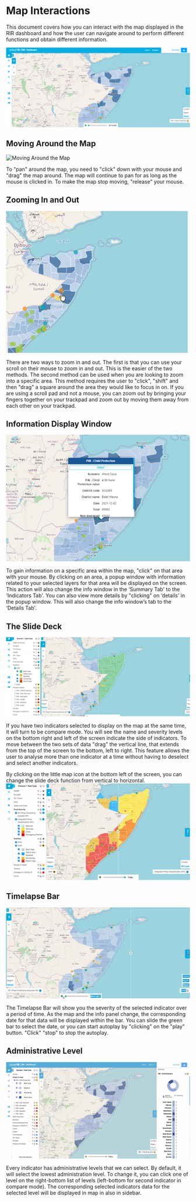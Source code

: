# Map Interactions

This document covers how you can interact with the map displayed in the RIR dashboard
and how the user can navigate around to perform different functions and obtain different information.

![Map Interactions ](../assets/screenshots/map-inteaction-layout.png "Map Interactions")

## Moving Around the Map

![Moving Around the Map ](../assets/screencasts/moving-around-the-map.gif "Moving Around the Map")

To "pan" around the map, you need to "click" down with your mouse and "drag" the map around.
The map will continue to pan for as long as the mouse is clicked in.
To make the map stop moving, "release" your mouse.

## Zooming In and Out

![Zooming in ](../assets/screencasts/zooming-in.gif "Zooming in")

There are two ways to zoom in and out.
The first is that you can use your scroll on their mouse to zoom in and out.
This is the easier of the two methods.
The second method can be used when you are looking to zoom into a specific area.
This method requires the user to "click", "shift" and then "drag" a square around the area they would like to focus in on.
If you are using a scroll pad and not a mouse, you can zoom out by bringing your fingers together on your trackpad and zoom out by moving them away from each other on your trackpad.

## Information Display Window

![Information Display Window](../assets/screenshots/popup-info.png "Information Display Window")

To gain information on a specific area within the map, "click" on that area with your mouse.
By clicking on an area, a popup window with information related to your selected layers for that area will be displayed on the screen.
This action will also change the info window in the ‘Summary Tab' to the ‘Indicators Tab'.
You can also view more details by "clicking" on ‘details’ in the popup window. This will also change the info window’s tab to the ‘Details Tab'.

## The Slide Deck

![Sliding Between Indicators on the Map Display](../assets/screencasts/sliding-feature.gif "Sliding Between Indicators on the Map Display")

If you have two indicators selected to display on the map at the same time, it will turn to be compare mode.
You will see the name and severity levels on the bottom right and left of the screen indicate the side of indicators.
To move between the two sets of data "drag" the vertical line, that extends from the top of the screen to the bottom, left to right.
This feature allows the user to analyse more than one indicator at a time without having to deselect and select another indicators.

By clicking on the little map icon at the bottom left of the screen, you can change the slide deck function from vertical to horizontal.
![Sliding Orientation](../assets/screencasts/sliding-change-orientation.gif "Sliding Orientation")

## Timelapse Bar

![Timelapse Bar](../assets/screencasts/timelapse.gif "Timelapse Bar")

The Timelapse Bar will show you the severity of the selected indicator over a period of time.
As the map and the info panel change, the corresponding date for that data will be displayed within the bar.
You can slide the green bar to select the date, or you can start autoplay by "clicking" on the "play" button.
"Click" "stop" to stop the autoplay.

## Administrative Level

![Level Selection](../assets/screencasts/level-selection.gif "Level Selection")

Every indicator has administrative levels that we can select. By default, it will select the lowest administration level.
To change it, you can click one of level on the right-bottom list of levels (left-bottom for second indicator in compare mode).
The corresponding selected indicators data for the selected level will be displayed in map in also in sidebar. 